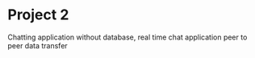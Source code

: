 # Project 2

Chatting application without database, real time chat application peer to peer data transfer
